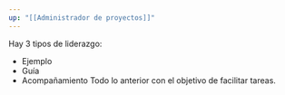 ```yaml
---
up: "[[Administrador de proyectos]]"
---
```

Hay 3 tipos de liderazgo:
- Ejemplo
- Guía
- Acompañamiento
Todo lo anterior con el objetivo de facilitar tareas.